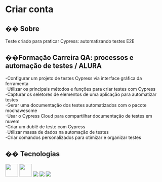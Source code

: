 <h1>Criar conta</h1>

<h2>�� Sobre</h2>
<p>Teste criado para praticar Cypress: automatizando testes E2E</p>

<h2>��Formação Carreira QA: processos e automação de testes / ALURA</h2>
<p>
-Configurar um projeto de testes Cypress via interface gráfica da ferramenta<br>
-Utilizar os principais métodos e funções para criar testes com Cypress<br>
-Capturar os seletores de elementos de uma aplicação para automatizar testes<br>
-Gerar uma documentação dos testes automatizados com o pacote mochawesome<br>
-Usar o Cypress Cloud para compartilhar documentação de testes em nuvem<br>
-Criar um dublê de teste com Cypress<br>
-Utilizar massa de dados na automação de testes<br>
-Criar comandos personalizados para otimizar e organizar testes<br>
</p>

## �� Tecnologias
<div>
  <img src="https://cdn.jsdelivr.net/gh/devicons/devicon@latest/icons/vscode/vscode-original-wordmark.svg" width="40" height="40"/>
  <img src="https://cdn.jsdelivr.net/gh/devicons/devicon@latest/icons/javascript/javascript-original.svg"width="40" height="40"/>
  <img src="https://cdn.jsdelivr.net/gh/devicons/devicon@latest/icons/mocha/mocha-original.svg" />
  <img src="https://cdn.jsdelivr.net/gh/devicons/devicon@latest/icons/nodejs/nodejs-original-wordmark.svg" />
  <img src="https://cdn.jsdelivr.net/gh/devicons/devicon@latest/icons/cypressio/cypressio-original.svg" />         
</div>




